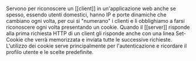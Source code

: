 Servono per riconoscere un [[client]] in un'applicazione web anche se spesso, essendo utenti domestici, hanno IP e porte dinamiche che cambiano ogni volta, per cui si "numerano" i clienti e li obblighiamo a farsi riconoscere ogni volta presentando un cookie.
Quando il [[server]] risponde alla prima richiesta HTTP di un client gli risponde anche con una linea Set-Cookie che verrà memorizzata e inviata tutte le successive richieste.
L'utilizzo dei cookie serve principalmente per l'autenticazione e ricordare il profilo utente e le scelte predefinite.



